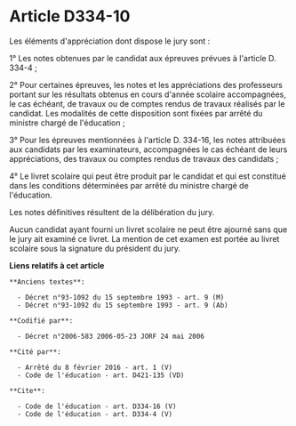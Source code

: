 # Article D334-10

Les éléments d'appréciation dont dispose le jury sont : 

1° Les notes obtenues par le candidat aux épreuves prévues à l'article D. 334-4 ; 

2° Pour certaines épreuves, les notes et les appréciations des professeurs portant sur les résultats obtenus en cours d'année
scolaire accompagnées, le cas échéant, de travaux ou de comptes rendus de travaux réalisés par le candidat. Les modalités de
cette disposition sont fixées par arrêté du ministre chargé de l'éducation ; 

3° Pour les épreuves mentionnées à l'article D. 334-16, les notes attribuées aux candidats par les examinateurs, accompagnées
le cas échéant de leurs appréciations, des travaux ou comptes rendus de travaux des candidats ; 

4° Le livret scolaire qui peut être produit par le candidat et qui est constitué dans les conditions déterminées par arrêté
du ministre chargé de l'éducation. 

Les notes définitives résultent de la délibération du jury. 

Aucun candidat ayant fourni un livret scolaire ne peut être ajourné sans que le jury ait examiné ce livret. La mention de cet
examen est portée au livret scolaire sous la signature du président du jury.

**Liens relatifs à cet article**

	**Anciens textes**:

	  - Décret n°93-1092 du 15 septembre 1993 - art. 9 (M)
	  - Décret n°93-1092 du 15 septembre 1993 - art. 9 (Ab)

	**Codifié par**:

	  - Décret n°2006-583 2006-05-23 JORF 24 mai 2006

	**Cité par**:

	  - Arrêté du 8 février 2016 - art. 1 (V)
	  - Code de l'éducation - art. D421-135 (VD)

	**Cite**:

	  - Code de l'éducation - art. D334-16 (V)
	  - Code de l'éducation - art. D334-4 (V)
